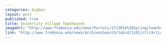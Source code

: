 ```yaml
---
categories: bigbox
layout: post
published: true
title: University Village Townhouses
imageUrl: "http://www.fredonia.edu/news/Portals/17/2014%20Spring/townhouse-for-web-2.jpg"
link: "http://www.fredonia.edu/news/ArchivesSearch/tabid/1101/ctl/ArticleView/mid/1878/articleId/4939/University_Village_townhouse_ribbon-cutting_on_Sept_3.aspx"
---
```


